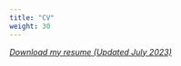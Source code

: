 ```yaml
---
title: "CV"
weight: 30
---
```


[_Download my resume (Updated July 2023)_](/files/CV_Seropian_Thomas_202307.pdf)
